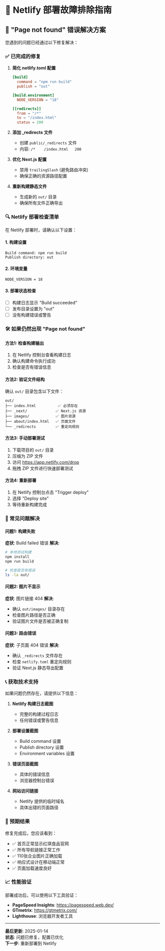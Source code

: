 # 🔧 Netlify 部署故障排除指南

## 🚨 "Page not found" 错误解决方案

您遇到的问题已经通过以下修复解决：

### ✅ 已完成的修复

1. **简化 netlify.toml 配置**
   ```toml
   [build]
     command = "npm run build"
     publish = "out"
   
   [build.environment]
     NODE_VERSION = "18"
   
   [[redirects]]
     from = "/*"
     to = "/index.html"
     status = 200
   ```

2. **添加 _redirects 文件**
   - 创建 `public/_redirects` 文件
   - 内容: `/*    /index.html   200`

3. **优化 Next.js 配置**
   - 禁用 `trailingSlash` (避免路由冲突)
   - 确保正确的资源路径配置

4. **重新构建静态文件**
   - 生成新的 `out/` 目录
   - 确保所有文件正确导出

### 🔍 Netlify 部署检查清单

在 Netlify 部署时，请确认以下设置：

#### 1. 构建设置
```
Build command: npm run build
Publish directory: out
```

#### 2. 环境变量
```
NODE_VERSION = 18
```

#### 3. 部署状态检查
- [ ] 构建日志显示 "Build succeeded"
- [ ] 发布目录设置为 "out"
- [ ] 没有构建错误或警告

### 🛠️ 如果仍然出现 "Page not found"

#### 方法1: 检查构建输出
1. 在 Netlify 控制台查看构建日志
2. 确认构建命令执行成功
3. 检查是否有错误信息

#### 方法2: 验证文件结构
确认 `out/` 目录包含以下文件：
```
out/
├── index.html          ✅ 必须存在
├── _next/             ✅ Next.js 资源
├── images/            ✅ 图片资源
├── about/index.html   ✅ 页面文件
└── _redirects         ✅ 重定向规则
```

#### 方法3: 手动部署测试
1. 下载项目的 `out/` 目录
2. 压缩为 ZIP 文件
3. 访问 https://app.netlify.com/drop
4. 拖拽 ZIP 文件进行快速部署测试

#### 方法4: 重新部署
1. 在 Netlify 控制台点击 "Trigger deploy"
2. 选择 "Deploy site"
3. 等待重新构建完成

### 🔧 常见问题解决

#### 问题1: 构建失败
**症状**: Build failed 错误
**解决**: 
```bash
# 本地测试构建
npm install
npm run build

# 检查是否有错误
ls -la out/
```

#### 问题2: 图片不显示
**症状**: 图片链接 404
**解决**: 
- 确认 `out/images/` 目录存在
- 检查图片路径是否正确
- 验证图片文件是否被正确复制

#### 问题3: 路由错误
**症状**: 子页面 404 错误
**解决**: 
- 确认 `_redirects` 文件存在
- 检查 `netlify.toml` 重定向规则
- 验证 Next.js 静态导出配置

### 📞 获取技术支持

如果问题仍然存在，请提供以下信息：

1. **Netlify 构建日志截图**
   - 完整的构建过程日志
   - 任何错误或警告信息

2. **部署设置截图**
   - Build command 设置
   - Publish directory 设置
   - Environment variables 设置

3. **错误页面截图**
   - 具体的错误信息
   - 浏览器控制台错误

4. **网站访问链接**
   - Netlify 提供的临时域名
   - 具体出错的页面路径

### 🎯 预期结果

修复完成后，您应该看到：
- ✅ 首页正常显示红琪食品官网
- ✅ 所有导航链接正常工作
- ✅ 110张企业图片正确加载
- ✅ 响应式设计在移动端正常
- ✅ 页面加载速度良好

### 📈 性能验证

部署成功后，可以使用以下工具验证：
- **PageSpeed Insights**: https://pagespeed.web.dev/
- **GTmetrix**: https://gtmetrix.com/
- **Lighthouse**: 浏览器开发者工具

---

**最后更新**: 2025-01-14  
**状态**: 问题已修复，配置已优化  
**下一步**: 重新部署到 Netlify
